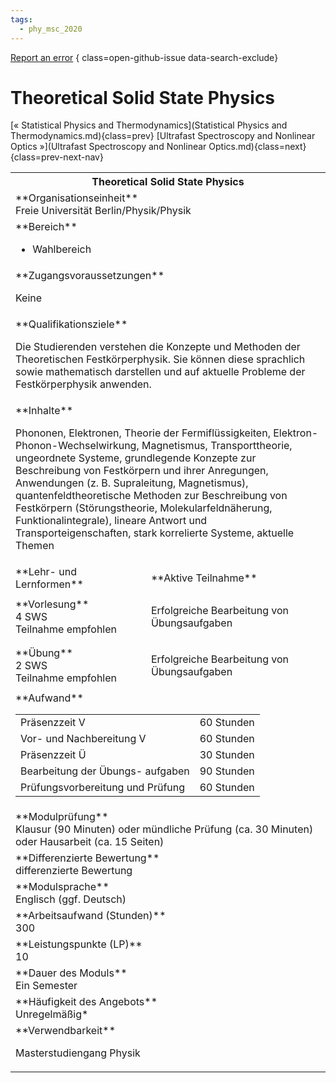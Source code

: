 ```yaml
---
tags:
  - phy_msc_2020
---
```

[Report an error](https://github.com/SGSSGene/FUB-SUP/issues/new?title=Error%20in%20%22Theoretical%20Solid%20State%20Physics%22&body=There%20seems%20to%20be%20an%20error%20in%20module%20%22Theoretical%20Solid%20State%20Physics%22%2E%0A%0A%3CDescribe%20here%20a%20slightly%20more%20detailed%20description%20of%20what%20is%20wrong%3E&labels=bug)
{ class=open-github-issue data-search-exclude}

# Theoretical Solid State Physics

[« Statistical Physics and Thermodynamics](Statistical Physics and Thermodynamics.md){class=prev}
[Ultrafast Spectroscopy and Nonlinear Optics »](Ultrafast Spectroscopy and Nonlinear Optics.md){class=next}
{class=prev-next-nav}

<table markdown id="moduledesc">
<tr markdown class="moduledesc_head"><th colspan="2">Theoretical Solid State Physics </th></tr>
<tr markdown><td colspan="2">**Organisationseinheit**   <br>Freie Universität Berlin/Physik/Physik</td></tr>

<tr markdown><td colspan="2">**Bereich**<br>


- Wahlbereich

</td></tr>

<tr markdown><td colspan="2">**Zugangsvoraussetzungen** <br>

Keine


</td></tr>
<tr markdown><td colspan="2">**Qualifikationsziele**    <br>

Die Studierenden verstehen die Konzepte und Methoden der Theoretischen
Festkörperphysik. Sie können diese sprachlich sowie mathematisch darstellen
und auf aktuelle Probleme der Festkörperphysik anwenden.


</td></tr>
<tr markdown><td colspan="2">**Inhalte**                <br>

Phononen, Elektronen, Theorie der Fermiflüssigkeiten,
Elektron-Phonon-Wechselwirkung, Magnetismus, Transporttheorie, ungeordnete
Systeme, grundlegende Konzepte zur Beschreibung von Festkörpern und ihrer
Anregungen, Anwendungen (z. B. Supraleitung, Magnetismus),
quantenfeldtheoretische Methoden zur Beschreibung von Festkörpern
(Störungstheorie, Molekularfeldnäherung, Funktionalintegrale), lineare
Antwort und Transporteigenschaften, stark korrelierte Systeme, aktuelle
Themen


</td></tr>

<tr markdown><td>**Lehr- und Lernformen**</td><td>**Aktive Teilnahme**</td></tr>
<tr markdown><td> **Vorlesung** <br>4 SWS <br> Teilnahme empfohlen</td><td>

Erfolgreiche Bearbeitung von Übungsaufgaben
</td></tr>
<tr markdown><td> **Übung** <br>2 SWS <br> Teilnahme empfohlen</td><td>

Erfolgreiche Bearbeitung von Übungsaufgaben
</td></tr>
<tr markdown><td colspan="2">**Aufwand**                <br>
<table class="aufwand_table">
<tr><td>Präsenzzeit V</td><td>60 Stunden</td></tr>
<tr><td>Vor- und Nachbereitung V</td><td>60 Stunden</td></tr>
<tr><td>Präsenzzeit Ü</td><td>30 Stunden</td></tr>
<tr><td>Bearbeitung der Übungs- aufgaben</td><td>90 Stunden</td></tr>
<tr><td>Prüfungsvorbereitung und Prüfung</td><td>60 Stunden</td></tr>
</table>

</td></tr>
<tr markdown><td colspan="2">**Modulprüfung**             <br>Klausur (90 Minuten) oder mündliche Prüfung (ca. 30 Minuten) oder Hausarbeit
(ca. 15 Seiten)


</td></tr>
<tr markdown><td colspan="2">**Differenzierte Bewertung** <br>differenzierte Bewertung

</td></tr>
<tr markdown><td colspan="2">**Modulsprache**             <br>Englisch (ggf. Deutsch)</td></tr>
<tr markdown><td colspan="2">**Arbeitsaufwand (Stunden)** <br>300</td></tr>
<tr markdown><td colspan="2">**Leistungspunkte (LP)**     <br>10</td></tr>
<tr markdown><td colspan="2">**Dauer des Moduls**         <br>Ein Semester</td></tr>
<tr markdown><td colspan="2">**Häufigkeit des Angebots**  <br>Unregelmäßig*</td></tr>
<tr markdown><td colspan="2">**Verwendbarkeit**           <br>

Masterstudiengang Physik


</td></tr>


</table>
